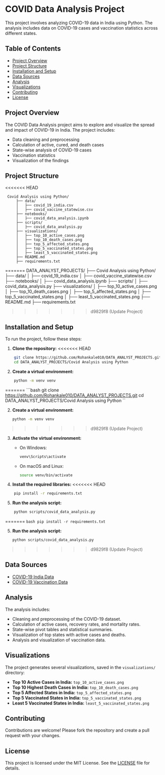 # COVID Data Analysis Project

This project involves analyzing COVID-19 data in India using Python. The analysis includes data on COVID-19 cases and vaccination statistics across different states.

## Table of Contents

- [Project Overview](#project-overview)
- [Project Structure](#project-structure)
- [Installation and Setup](#installation-and-setup)
- [Data Sources](#data-sources)
- [Analysis](#analysis)
- [Visualizations](#visualizations)
- [Contributing](#contributing)
- [License](#license)

## Project Overview

The COVID Data Analysis project aims to explore and visualize the spread and impact of COVID-19 in India. The project includes:
- Data cleaning and preprocessing
- Calculation of active, cured, and death cases
- State-wise analysis of COVID-19 cases
- Vaccination statistics
- Visualization of the findings

## Project Structure
<<<<<<< HEAD
```plaintext
 Covid Analysis using Python/
     ├── data/
     │   ├── covid_19_india.csv
     │   ├── covid_vaccine_statewise.csv
     ├── notebooks/
     │   ├── covid_data_analysis.ipynb
     ├── scripts/
     │   ├── covid_data_analysis.py
     ├── visualizations/
     │   ├── top_10_active_cases.png
     │   ├── top_10_death_cases.png
     │   ├── top_5_affected_states.png
     │   ├── top_5_vaccinated_states.png
     │   ├── least_5_vaccinated_states.png
     ├── README.md
     ├── requirements.txt
```
=======
DATA_ANALYST_PROJECTS/
 ├── Covid Analysis using Python/
     ├── data/
     │   ├── covid_19_india.csv
     │   ├── covid_vaccine_statewise.csv
     ├── notebooks/
     │   ├── covid_data_analysis.ipynb
     ├── scripts/
     │   ├── covid_data_analysis.py
     ├── visualizations/
     │   ├── top_10_active_cases.png
     │   ├── top_10_death_cases.png
     │   ├── top_5_affected_states.png
     │   ├── top_5_vaccinated_states.png
     │   ├── least_5_vaccinated_states.png
     ├── README.md
     ├── requirements.txt

>>>>>>> d9829f8 (Update Project)

## Installation and Setup

To run the project, follow these steps:


1. **Clone the repository:**
<<<<<<< HEAD
```bash
    git clone https://github.com/Rohankale010/DATA_ANALYST_PROJECTS.git
    cd DATA_ANALYST_PROJECTS/Covid Analysis using Python
```

2. **Create a virtual environment:**
```bash
    python -m venv venv
```
=======
    ```bash
    git clone https://github.com/Rohankale010/DATA_ANALYST_PROJECTS.git
    cd DATA_ANALYST_PROJECTS/Covid Analysis using Python
    ``

2. **Create a virtual environment:**
    ```bash
    python -m venv venv
    ```
>>>>>>> d9829f8 (Update Project)

3. **Activate the virtual environment:**
    - On Windows:
      ```bash
      venv\Scripts\activate
      ```
    - On macOS and Linux:
      ```bash
      source venv/bin/activate
      ```

4. **Install the required libraries:**
<<<<<<< HEAD
```bash
    pip install -r requirements.txt
```

5. **Run the analysis script:**
```bash
    python scripts/covid_data_analysis.py
```
=======
    ```bash
    pip install -r requirements.txt
    ```

5. **Run the analysis script:**
    ```bash
    python scripts/covid_data_analysis.py
    ```
>>>>>>> d9829f8 (Update Project)

## Data Sources

- [COVID-19 India Data](https://www.kaggle.com/sudalairajkumar/covid19-in-india)
- [COVID-19 Vaccination Data](https://www.kaggle.com/sudalairajkumar/covid19-in-india)

## Analysis

The analysis includes:
- Cleaning and preprocessing of the COVID-19 dataset.
- Calculation of active cases, recovery rates, and mortality rates.
- State-wise pivot tables and statistical summaries.
- Visualization of top states with active cases and deaths.
- Analysis and visualization of vaccination data.

## Visualizations

The project generates several visualizations, saved in the `visualizations/` directory:
- **Top 10 Active Cases in India:** `top_10_active_cases.png`
- **Top 10 Highest Death Cases in India:** `top_10_death_cases.png`
- **Top 5 Affected States in India:** `top_5_affected_states.png`
- **Top 5 Vaccinated States in India:** `top_5_vaccinated_states.png`
- **Least 5 Vaccinated States in India:** `least_5_vaccinated_states.png`

## Contributing

Contributions are welcome! Please fork the repository and create a pull request with your changes.

## License

This project is licensed under the MIT License. See the [LICENSE](LICENSE) file for details.
